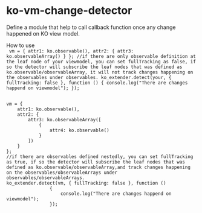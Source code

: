 # ko-vm-change-detector
Define a module that help to call callback function once any change happened on KO view model.

How to use  
<code javascript>
vm = {
    attr1: ko.observable(),
    attr2: {
        attr3: ko.observableArray()
    }
};
//if there are only observable definition at the leaf node of your viewmodel, you can set fullTracking as false, if so the detector will subscribe the leaf nodes that was defined as ko.observable/observableArray, it will not track changes happening on the observables under observables. 
ko_extender.detect(your, { fullTracking: false }, function ()
                {
                    console.log("There are changes happend on viewmodel");
                });
</code>

<code javascript>
vm = {
    attr1: ko.observable(),
    attr2: {
        attr3: ko.observableArray([
            {
                attr4: ko.observable()
            }
        ])
    }
};
//if there are observables defined nestedly, you can set fullTracking as true, if so the detector will subscribe the leaf nodes that was defined as ko.observable/observableArray,and track changes happening on the observables/observableArrays under observables/observableArrays. 
ko_extender.detect(vm, { fullTracking: false }, function ()
                {
                    console.log("There are changes happend on viewmodel");
                });
</code>
